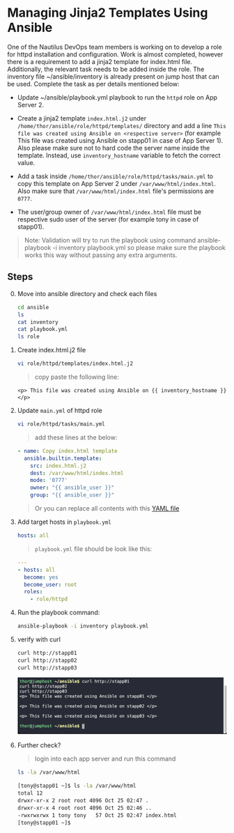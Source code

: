 # Managing Jinja2 Templates Using Ansible

One of the Nautilus DevOps team members is working on to develop a role for httpd installation and configuration. Work is almost completed, however there is a requirement to add a jinja2 template for index.html file. Additionally, the relevant task needs to be added inside the role. The inventory file ~/ansible/inventory is already present on jump host that can be used. Complete the task as per details mentioned below:

- Update ~/ansible/playbook.yml playbook to run the `httpd` role on App Server 2.

- Create a jinja2 template `index.html.j2` under `/home/thor/ansible/role/httpd/templates/` directory and add a line `This file was created using Ansible on <respective server>` (for example This file was created using Ansible on stapp01 in case of App Server 1). Also please make sure not to hard code the server name inside the template. Instead, use `inventory_hostname` variable to fetch the correct value.

- Add a task inside `/home/thor/ansible/role/httpd/tasks/main.yml` to copy this template on App Server 2 under `/var/www/html/index.html`. Also make sure that `/var/www/html/index.html` file's permissions are `0777`.

- The user/group owner of `/var/www/html/index.html` file must be respective sudo user of the server (for example tony in case of stapp01).

> Note: Validation will try to run the playbook using command ansible-playbook -i inventory playbook.yml so please make sure the playbook works this way without passing any extra arguments.

## Steps

0. Move into ansible directory and check each files

    ```sh
    cd ansible
    ls
    cat inventory
    cat playbook.yml
    ls role
    ```

1. Create index.html.j2 file

    ```sh
    vi role/httpd/templates/index.html.j2
    ```

    > copy paste the following line:

    ```j2
    <p> This file was created using Ansible on {{ inventory_hostname }} </p>
    ```

2. Update `main.yml` of httpd role

    ```sh
    vi role/httpd/tasks/main.yml
    ```

    > add these lines at the below:

    ```yaml
    - name: Copy index.html template
      ansible.builtin.template:
        src: index.html.j2
        dest: /var/www/html/index.html
        mode: '0777'
        owner: "{{ ansible_user }}"
        group: "{{ ansible_user }}"
    ```

    > Or you can replace all contents with this [YAML file](../files/ansible_playbook_jinja2_template_092.yml)

3. Add target hosts in `playbook.yml`

    ```yaml
    hosts: all
    ```

    > `playbook.yml` file should be look like this:

    ```yaml
    ---
    - hosts: all 
      become: yes
      become_user: root
      roles:
        - role/httpd
    ```

4. Run the playbook command:

    ```sh
    ansible-playbook -i inventory playbook.yml
    ```

5. verify with curl

    ```sh
    curl http://stapp01
    curl http://stapp02
    curl http://stapp03
    ```

    ![ansible curl result](../screenshots/ansible_curl_output_092.png)

6. Further check?

    > login into each app server and run this command

    ```sh
    ls -la /var/www/html
    ```

    ```sh
    [tony@stapp01 ~]$ ls -la /var/www/html
    total 12
    drwxr-xr-x 2 root root 4096 Oct 25 02:47 .
    drwxr-xr-x 4 root root 4096 Oct 25 02:46 ..
    -rwxrwxrwx 1 tony tony   57 Oct 25 02:47 index.html
    [tony@stapp01 ~]$ 
    ```

